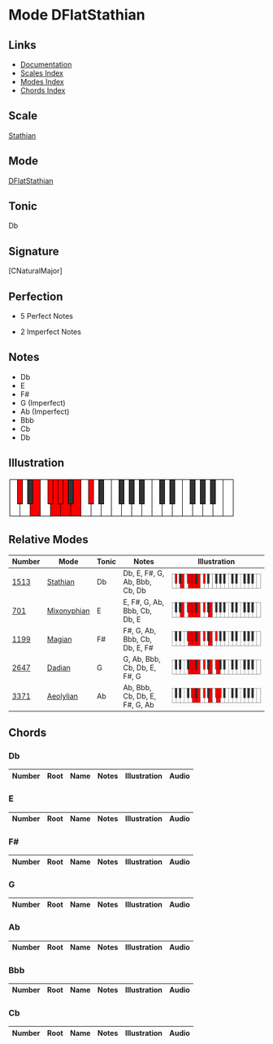 # Mode DFlatStathian

## Links

- [Documentation](index.md)
- [Scales Index](Scales.md)
- [Modes Index](Modes.md)
- [Chords Index](Chords.md)

## Scale

[Stathian](ScaleStathian.md)

## Mode

[DFlatStathian](ModeDFlatStathian.md)

## Tonic

Db

## Signature

[CNaturalMajor]

## Perfection

 - 5 Perfect Notes

 - 2 Imperfect Notes

## Notes

- Db
- E
- F#
- G (Imperfect)
- Ab (Imperfect)
- Bbb
- Cb
- Db

## Illustration

![DFlatStathian](ModeDFlatStathian.png)

## Relative Modes

| Number | Mode | Tonic | Notes | Illustration |
|--------|------|-------|-------|--------------|
| [1513](https://ianring.com/musictheory/scales/1513) | [Stathian](ModeStathian.md) | Db | Db, E, F#, G, Ab, Bbb, Cb, Db | ![DFlatStathian](ModeDFlatStathian.png) |
| [701](https://ianring.com/musictheory/scales/701) | [Mixonyphian](ModeMixonyphian.md) | E | E, F#, G, Ab, Bbb, Cb, Db, E | ![ENaturalMixonyphian](ModeENaturalMixonyphian.png) |
| [1199](https://ianring.com/musictheory/scales/1199) | [Magian](ModeMagian.md) | F# | F#, G, Ab, Bbb, Cb, Db, E, F# | ![FSharpMagian](ModeFSharpMagian.png) |
| [2647](https://ianring.com/musictheory/scales/2647) | [Dadian](ModeDadian.md) | G | G, Ab, Bbb, Cb, Db, E, F#, G | ![GNaturalDadian](ModeGNaturalDadian.png) |
| [3371](https://ianring.com/musictheory/scales/3371) | [Aeolylian](ModeAeolylian.md) | Ab | Ab, Bbb, Cb, Db, E, F#, G, Ab | ![AFlatAeolylian](ModeAFlatAeolylian.png) |

## Chords

### Db

| Number | Root | Name | Notes | Illustration | Audio |
|--------|------|------|-------|--------------|-------|

### E

| Number | Root | Name | Notes | Illustration | Audio |
|--------|------|------|-------|--------------|-------|

### F#

| Number | Root | Name | Notes | Illustration | Audio |
|--------|------|------|-------|--------------|-------|

### G

| Number | Root | Name | Notes | Illustration | Audio |
|--------|------|------|-------|--------------|-------|

### Ab

| Number | Root | Name | Notes | Illustration | Audio |
|--------|------|------|-------|--------------|-------|

### Bbb

| Number | Root | Name | Notes | Illustration | Audio |
|--------|------|------|-------|--------------|-------|

### Cb

| Number | Root | Name | Notes | Illustration | Audio |
|--------|------|------|-------|--------------|-------|

